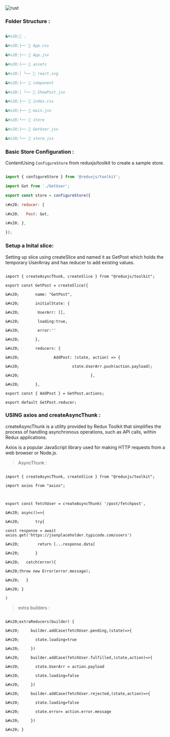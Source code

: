 ![rust](https://opensource.com/sites/default/files/lead-images/rust_programming_crab_sea.png)



### Folder Structure :



```bash

&#x20; .

&#x20;├──  App.css

&#x20;├──  App.jsx

&#x20;├──  assets

&#x20;│ └── 󰕙 react.svg

&#x20;├──  component

&#x20;│ └──  ShowPost.jsx

&#x20;├──  index.css

&#x20;├──  main.jsx

&#x20;└──  store

&#x20;├──  GetUser.jsx

&#x20;└──  store.jsx

```



### Basic Store Configuration :



ContentUsing `ConfigureStore` from reduxjs/toolkit to create a sample store.



```jsx live

import { configureStore } from '@reduxjs/toolkit';

import Got from './GetUser';

export const store = configureStore({

&#x20; reducer: {

&#x20;   Post: Got,

&#x20; },

});

```



### Setup a Inital slice:



Setting up slice using createSlice and named it as GetPost which holds the temporary UserArray and has reducer to add existing values.



```JSX

import { createAsyncThunk, createSlice } from "@reduxjs/toolkit";

export const GetPost = createSlice({

&#x20;       name: "GetPost",

&#x20;       initialState: {

&#x20;        UserArr: [],

&#x20;        loading:true,

&#x20;        error:''

&#x20;       },

&#x20;       reducers: {

&#x20;               AddPost: (state, action) => {

&#x20;                       state.UserArr.push(action.payload);

&#x20;                               },

&#x20;       },

export const { AddPost } = GetPost.actions;

export default GetPost.reducer;

```



### USING axios and createAsyncThunk :



createAsyncThunk is a utility provided by Redux Toolkit that simplifies the process of handling asynchronous operations, such as API calls, within Redux applications.

Axios is a popular JavaScript library used for making HTTP requests from a web browser or Node.js.



> AsyncThunk :



```JSX

import { createAsyncThunk, createSlice } from "@reduxjs/toolkit";

import axios from "axios";



export const fetchUser = createAsyncThunk( '/post/fetchpost',

&#x20; async()=>{

&#x20;       try{

const response = await axios.get('https://jsonplaceholder.typicode.com/users')

&#x20;        return [...response.data]

&#x20;       }

&#x20;   catch(error){

&#x20;throw new Error(error.message);

&#x20;   }

&#x20; }

)

```



> extra builders :



```JSX

&#x20;extraReducers(builder) {

&#x20;     builder.addCase(fetchUser.pending,(state)=>{

&#x20;       state.loading=true

&#x20;     })

&#x20;     builder.addCase(fetchUser.fulfilled,(state,action)=>{

&#x20;       state.UserArr = action.payload

&#x20;       state.loading=false

&#x20;     })

&#x20;     builder.addCase(fetchUser.rejected,(state,action)=>{

&#x20;       state.loading=false

&#x20;       state.error= action.error.message

&#x20;     })

&#x20; }

```